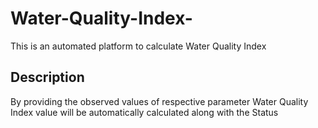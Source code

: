# Water-Quality-Index-
This is an automated platform to calculate Water Quality Index
## Description
By providing the observed values of respective parameter Water Quality Index value will be automatically calculated along with the Status

